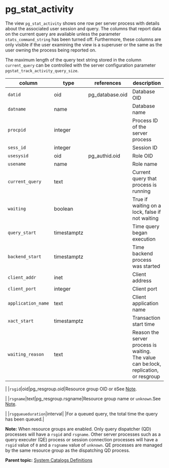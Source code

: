 # pg\_stat\_activity 

The view `pg_stat_activity` shows one row per server process with details about the associated user session and query. The columns that report data on the current query are available unless the parameter `stats_command_string` has been turned off. Furthermore, these columns are only visible if the user examining the view is a superuser or the same as the user owning the process being reported on.

The maximum length of the query text string stored in the column `current_query` can be controlled with the server configuration parameter `pgstat_track_activity_query_size`.

|column|type|references|description|
|------|----|----------|-----------|
|`datid`|oid|pg\_database.oid|Database OID|
|`datname`|name| |Database name|
|`procpid`|integer| |Process ID of the server process|
|`sess_id`|integer| |Session ID|
|`usesysid`|oid|pg\_authid.oid|Role OID|
|`usename`|name| |Role name|
|`current_query`|text| |Current query that process is running|
|`waiting`|boolean| |True if waiting on a lock, false if not waiting|
|`query_start`|timestamptz| |Time query began execution|
|`backend_start`|timestamptz| |Time backend process was started|
|`client_addr`|inet| |Client address|
|`client_port`|integer| |Client port|
|`application_name`|text| |Client application name|
|`xact_start`|timestamptz| |Transaction start time|
|`waiting_reason`|text| |Reason the server process is waiting. The value can be:lock, replication, or resgroup

|
|`rsgid`|oid|pg\_resgroup.oid|Resource group OID or `0`See [Note](#rsg_note).

|
|`rsgname`|text|pg\_resgroup.rsgname|Resource group name or `unknown`.See [Note](#rsg_note).

|
|`rsgqueueduration`|interval| |For a queued query, the total time the query has been queued.|

**Note:** When resource groups are enabled. Only query dispatcher \(QD\) processes will have a `rsgid` and `rsgname`. Other server processes such as a query executer \(QE\) process or session connection processes will have a `rsgid` value of `0` and a `rsgname` value of `unknown`. QE processes are managed by the same resource group as the dispatching QD process.

**Parent topic:** [System Catalogs Definitions](../system_catalogs/catalog_ref-html.html)

